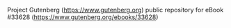 Project Gutenberg (https://www.gutenberg.org) public repository for eBook #33628 (https://www.gutenberg.org/ebooks/33628)
